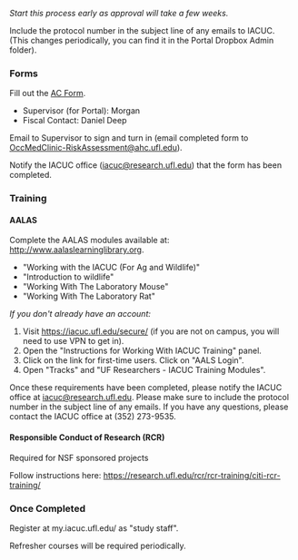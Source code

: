 *Start this process early as approval will take a few weeks.*

Include the protocol number in the subject line of any emails to IACUC. (This changes periodically, you can find it in the Portal Dropbox Admin folder).

### Forms

Fill out the [AC Form](http://webfiles.ehs.ufl.edu/ACForm.pdf).
  * Supervisor (for Portal): Morgan
  * Fiscal Contact: Daniel Deep

Email to Supervisor to sign and turn in (email completed form to OccMedClinic-RiskAssessment@ahc.ufl.edu).

Notify the IACUC office (iacuc@research.ufl.edu) that the form has been completed.  

### Training

#### AALAS

Complete the AALAS modules available at: http://www.aalaslearninglibrary.org. 
* "Working with the IACUC (For Ag and Wildlife)"
* "Introduction to wildlife"
* "Working With The Laboratory Mouse" 
* "Working With The Laboratory Rat" 

*If you don't already have an account:*
1. Visit https://iacuc.ufl.edu/secure/ (if you are not on campus, you will need to use VPN to get in). 
2. Open the "Instructions for Working With IACUC Training" panel.
3. Click on the link for first-time users. Click on "AALS Login".
4. Open "Tracks" and "UF Researchers - IACUC Training Modules".
 
Once these requirements have been completed, please notify the IACUC office at iacuc@research.ufl.edu. Please make sure to include the protocol number in the subject line of any emails. If you have any questions, please contact the IACUC office at (352) 273-9535.

#### Responsible Conduct of Research (RCR)

Required for NSF sponsored projects

Follow instructions here: https://research.ufl.edu/rcr/rcr-training/citi-rcr-training/

### Once Completed 

Register at my.iacuc.ufl.edu/ as "study staff".

Refresher courses will be required periodically.


